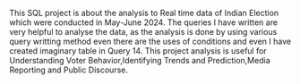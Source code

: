 This SQL project is about the analysis to Real time data of Indian Election which were conducted in May-June 2024.
The queries I have written are very helpful to analyse the data, as the analysis is done by using various query writting method even there are the uses of conditions and even I have created imaginary table in Query 14.
This project analysis is useful for Understanding Voter Behavior,Identifying Trends and Prediction,Media Reporting and Public Discourse.



